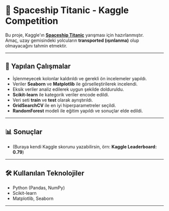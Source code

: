 # 🚀 Spaceship Titanic - Kaggle Competition

Bu proje, Kaggle'ın **[Spaceship Titanic](https://www.kaggle.com/competitions/spaceship-titanic)** yarışması için hazırlanmıştır.  
Amaç, uzay gemisindeki yolcuların **transported (ışınlanma)** olup olmayacağını tahmin etmektir.

---

## 🔎 Yapılan Çalışmalar
- İşlenmeyecek kolonlar kaldırıldı ve gerekli ön incelemeler yapıldı.  
- Veriler **Seaborn** ve **Matplotlib** ile görselleştirilerek incelendi.  
- Eksik veriler analiz edilerek uygun şekilde dolduruldu.  
- **Scikit-learn** ile kategorik veriler encode edildi.  
- Veri seti **train** ve **test** olarak ayrıştırıldı.  
- **GridSearchCV** ile en iyi hiperparametreler seçildi.  
- **RandomForest** modeli ile eğitim yapıldı ve sonuçlar elde edildi.  

---

## 📊 Sonuçlar
- (Buraya kendi Kaggle skorunu yazabilirsin, örn: **Kaggle Leaderboard: 0.79**)

---

## 🛠 Kullanılan Teknolojiler
- Python (Pandas, NumPy)  
- Scikit-learn  
- Matplotlib, Seaborn  

---
